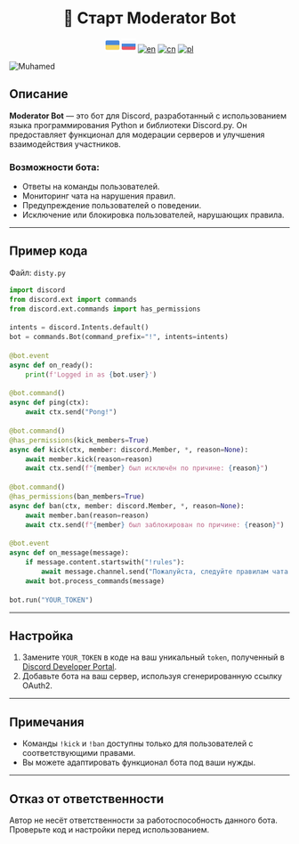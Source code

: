 <div align="center">  
  <h1>🚀 Старт Moderator Bot</h1>  
</div>  
  
<div align="center">
  <a href="https://github.com/AndreMuhamed/Muhamed_OneDrive/blob/main/README.md" target="_blank"><img src="https://github.com/AndreMuhamed/Muhamed_OneDrive/blob/main/Language/298489_ukraine_ukraine.png?raw=true" alt="ua" width="25" height="25"></a>
  <a href="https://github.com/AndreMuhamed/Muhamed_OneDrive/blob/main/README_Russia.md" target="_blank"><img src="https://github.com/AndreMuhamed/Muhamed_OneDrive/blob/main/Language/298434_russia_russia.png?raw=true" alt="ru" width="25" height="25"></a>
  <a href="https://github.com/AndreMuhamed/Muhamed_OneDrive/blob/main/README_English.md" target="_blank"><img src="https://github.com/AndreMuhamed/Muhamed_Pro-Suite/blob/main/Language/298478_kingdom_united_kingdom_united.png?raw=true" alt="en" width="25" height="25"></a>
  <a href="https://github.com/AndreMuhamed/Muhamed_OneDrive/blob/main/README_Canadian.md" target="_blank"><img src="https://github.com/AndreMuhamed/Muhamed_Pro-Suite/blob/main/Language/298562_canada_canada.png?raw=true" alt="cn" width="25" height="25"></a>
  <a href="https://github.com/AndreMuhamed/Muhamed_OneDrive/blob/main/README_Polish.md" target="_blank"><img src="https://github.com/AndreMuhamed/Muhamed_Pro-Suite/blob/main/Language/298479_poland_poland.png?raw=true" alt="pl" width="25" height="25"></a>
</div>

![Muhamed](https://github.com/AndreMuhamed/Muhamed_Pro-Suite/blob/main/Plug-photo/%D0%A8%D0%B0%D0%B1%D0%BA%D0%B0%D0%9C%D1%83%D1%85%D0%B0%D0%BC%D0%B5%D0%B4%D0%B0copyUA.jpg?raw=true)

## Описание

**Moderator Bot** — это бот для Discord, разработанный с использованием языка программирования Python и библиотеки Discord.py. Он предоставляет функционал для модерации серверов и улучшения взаимодействия участников.

### Возможности бота:
- Ответы на команды пользователей.
- Мониторинг чата на нарушения правил.
- Предупреждение пользователей о поведении.
- Исключение или блокировка пользователей, нарушающих правила.

---

## Пример кода

Файл: `disty.py`

```python
import discord
from discord.ext import commands
from discord.ext.commands import has_permissions

intents = discord.Intents.default()
bot = commands.Bot(command_prefix="!", intents=intents)

@bot.event
async def on_ready():
    print(f'Logged in as {bot.user}')

@bot.command()
async def ping(ctx):
    await ctx.send("Pong!")

@bot.command()
@has_permissions(kick_members=True)
async def kick(ctx, member: discord.Member, *, reason=None):
    await member.kick(reason=reason)
    await ctx.send(f"{member} был исключён по причине: {reason}")

@bot.command()
@has_permissions(ban_members=True)
async def ban(ctx, member: discord.Member, *, reason=None):
    await member.ban(reason=reason)
    await ctx.send(f"{member} был заблокирован по причине: {reason}")

@bot.event
async def on_message(message):
    if message.content.startswith("!rules"):
        await message.channel.send("Пожалуйста, следуйте правилам чата!")
    await bot.process_commands(message)

bot.run("YOUR_TOKEN")
```

---

## Настройка

1. Замените `YOUR_TOKEN` в коде на ваш уникальный `token`, полученный в [Discord Developer Portal](https://discord.com/developers/applications).
2. Добавьте бота на ваш сервер, используя сгенерированную ссылку OAuth2.

---

## Примечания

- Команды `!kick` и `!ban` доступны только для пользователей с соответствующими правами.
- Вы можете адаптировать функционал бота под ваши нужды.

---

## Отказ от ответственности

Автор не несёт ответственности за работоспособность данного бота. Проверьте код и настройки перед использованием.
